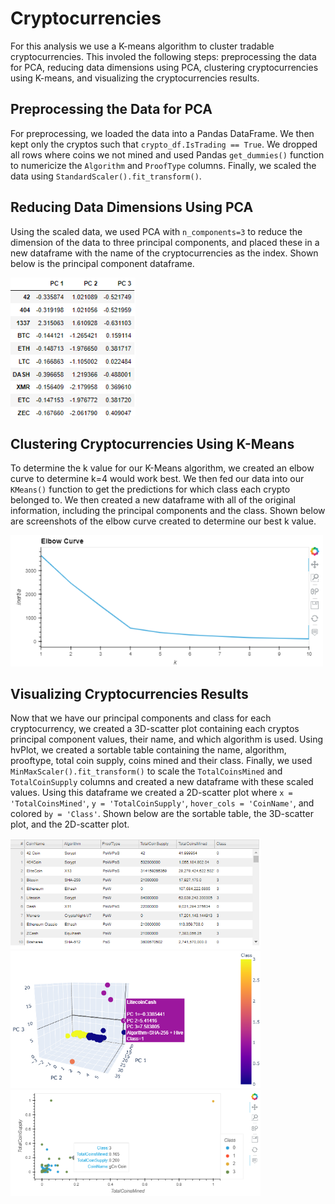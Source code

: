 # Cryptocurrencies

For this analysis we use a K-means algorithm to cluster tradable cryptocurrencies. This involed the following steps: preprocessing the data for PCA, reducing data dimensions using PCA, clustering cryptocurrencies using K-means, and visualizing the cryptocurrencies results.

## Preprocessing the Data for PCA
For preprocessing, we loaded the data into a Pandas DataFrame. We then kept only the cryptos such that `crypto_df.IsTrading == True`. We dropped all rows where coins we not mined and used Pandas `get_dummies()` function to numericize the `Algorithm` and `ProofType` columns. Finally, we scaled the data using `StandardScaler().fit_transform()`.

## Reducing Data Dimensions Using PCA
Using the scaled data, we used PCA with `n_components=3` to reduce the dimension of the data to three principal components, and placed these in a new dataframe with the name of the cryptocurrencies as the index. Shown below is the principal component dataframe.

<img width="200" alt="pcDF" src="Resources\pcDF.png">

## Clustering Cryptocurrencies Using K-Means
To determine the k value for our K-Means algorithm, we created an elbow curve to determine k=4 would work best. We then fed our data into our `KMeans()` function to get the predictions for which class each crypto belonged to. We then created a new dataframe with all of the original information, including the principal components and the class. Shown below are screenshots of the elbow curve created to determine our best k value.

<img width="500" alt="elbowCurve" src="Resources\elbowCurveCrypto.png">

## Visualizing Cryptocurrencies Results
Now that we have our principal components and class for each cryptocurrency, we created a 3D-scatter plot containing each cryptos principal component values, their name, and which algorithm is used. Using hvPlot, we created a sortable table containing the name, algorithm, prooftype, total coin supply, coins mined and their class. Finally, we used `MinMaxScaler().fit_transform()` to scale the `TotalCoinsMined` and `TotalCoinSupply` columns and created a new dataframe with these scaled values. Using this dataframe we created a 2D-scatter plot where `x = 'TotalCoinsMined'`, `y = 'TotalCoinSupply'`, `hover_cols = 'CoinName'`, and colored `by = 'Class'`. Shown below are the sortable table, the 3D-scatter plot, and the 2D-scatter plot.

<img width="400" alt="sortableTable" src="Resources\cryptoClassDf.png">
<img width="400" alt="crypto3DPlot" src="Resources\Crypto3DPlot.png">
<img width="400" alt="crypto2DPlot" src="Resources\Crypto2DPlot.png">
